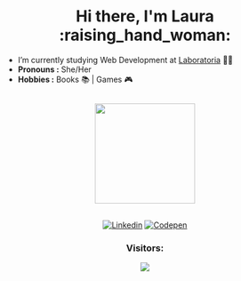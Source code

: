 <h1 align="center">Hi there, I'm Laura :raising_hand_woman:</h1> 


-  I’m currently studying Web Development at [Laboratoria](https://github.com/Laboratoria) :woman_technologist: 
-  **Pronouns :** She/Her
-  **Hobbies :** Books :books: | Games :video_game:  

##
<div align="center">
  <a href="https://github.com/lathne">
  <img height="180em" src="https://github-readme-stats.vercel.app/api/top-langs/?username=lathne&layout=compact&langs_count=7&theme=cobalt"/>
</div>

  ##
  
 <p align="center">
  <a href="https://www.linkedin.com/in/laura-tn/" target="_blank"><img src="https://img.shields.io/badge/LinkedIn-blue?style=flat&logo=linkedin&labelColor=blue" alt="Linkedin" /></a>
  <a href="https://codepen.io/lathne" target="_blank"><img src="https://img.shields.io/badge/-Codepen-black?style=flat&logo=Codepen&logoColor=white" alt="Codepen" /></a>
</p>
  
  <p align="center"> 

 <h3 align="center"> Visitors: </h3>
 <p align="center"> 
   <img alingn="center" src="https://profile-counter.glitch.me/lathne/count.svg" />
 </p>

</p>
  


